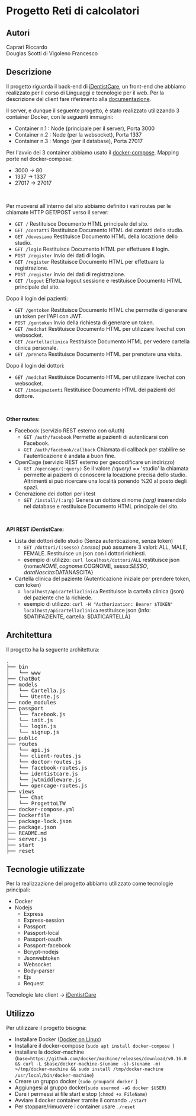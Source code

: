 # Progetto Reti di calcolatori


## Autori
Caprari Riccardo <br />
Douglas Scotti di Vigoleno Francesco


## Descrizione
Il progetto riguarda il back-end di [iDentistCare](https://github.com/FuocomanSap/ProgettoLTW), un front-end che abbiamo realizzato per il corso di Linguaggi e tecnologie per il web. Per la descrizione del client fare riferimento alla [documentazione](https://github.com/FuocomanSap/ProgettoLTW#descrizione).

Il server, e dunque il seguente progetto, è stato realizzato utilizzando 3 container Docker, con le seguenti immagini:
* Container n.1 : Node (principale per il server), Porta 3000
* Container n.2 : Node (per la websocket), Porta 1337
* Container n.3 : Mongo (per il database), Porta 27017

Per l'avvio dei 3 container abbiamo usato il [docker-compose](https://docs.docker.com/compose/overview/).
Mapping porte nel docker-compose:
* 3000 -> 80
* 1337 -> 1337
* 27017 -> 27017
<br />



Per muoversi all'interno del sito abbiamo definito i vari routes per le chiamate HTTP GET/POST verso il server:

* ```GET /``` Restituisce Documento HTML principale del sito.
* ```GET /contatti``` Restituisce Documento HTML dei contatti dello studio.
* ```GET /dovesiamo``` Restituisce Documento HTML della locazione dello studio.
* ```GET /login``` Restituisce Documento HTML per effettuare il login.
* ```POST /register``` Invio dei dati di login.
* ```GET /register``` Restituisce Documento HTML per effettuare la registrazione.
* ```POST /register``` Invio dei dati di registrazione.
* ```GET /logout``` Effettua logout sessione e restituisce Documento HTML principale del sito.

Dopo il login dei pazienti:

* ```GET /gentoken``` Restituisce Documento HTML che permette di generare un token per l'API con JWT.
* ```POST /gentoken``` Invio della richiesta di generare un token.
* ```GET /medchat``` Restituisce Documento HTML per utilizzare livechat con websocket.
* ```GET /cartellaclinica``` Restituisce Documento HTML per vedere cartella clinica personale.
* ```GET /prenota``` Restituisce Documento HTML per prenotare una visita.

Dopo il login dei dottori:

* ```GET /medchat``` Restituisce Documento HTML per utilizzare livechat con websocket.
* ```GET /imieipazienti``` Restituisce Documento HTML dei pazienti del dottore.
<br />

**Other routes:**

* Facebook (servizio REST esterno con oAuth)
    * ```GET /auth/facebook``` Permette ai pazienti di autenticarsi con Facebook.
    * ```GET /auth/facebook/callback``` Chiamata di callback per stabilire se l'autenticazione è andata a buon fine.
* OpenCage (servizio REST esterno per geocodificare un indirizzo)
    * ```GET /opencage/(:query)``` Se il valore *(:query)* == 'studio' la chiamata permette ai pazienti di conoscere la locazione precisa dello studio. Altrimenti si può ricercare una località ponendo %20 al posto degli spazi.
* Generazione dei dottori per i test
    * ```GET /install/(:arg)``` Genera un dottore di nome *(:arg)* inserendolo nel database e restituisce Documento HTML principale del sito.
<br />

**API REST iDentistCare:**
* Lista dei dottori dello studio (Senza autenticazione, senza token)
    * ```GET /dottori/(:sesso)``` *(:sesso)* può assumere 3 valori: ALL, MALE, FEMALE. Restituisce un json con i dottori richiesti.
    * esempio di utilizzo: ```curl localhost/dottori/ALL``` restituisce json {nome:$NOME, cognome:$COGNOME, sesso:$SESSO, dataNascita:$DATANASCITA}
* Cartella clinica del paziente (Autenticazione iniziale per prendere token, con token)
    * ```localhost/apicartellaclinica``` Restituisce la cartella clinica (json) del paziente che la richiede.
    * esempio di utilizzo: ```curl -H "Authorization: Bearer $TOKEN" localhost/apicartellaclinica``` restituisce json {info: $DATIPAZIENTE, cartella: $DATICARTELLA}

## Architettura
Il progetto ha la seguente architettura:

<pre>
.
├── bin
│   └── www
├── ChatBot
├── models
│   └── Cartella.js
│   └── Utente.js
├── node_modules
├── passport 
│   └── facebook.js
│   └── init.js
│   └── login.js
│   └── signup.js
├── public 
├── routes
│   └── api.js
│   └── client-routes.js
│   └── doctor-routes.js
│   └── facebook-routes.js
│   └── identistcare.js
│   └── jwtmiddleware.js 
│   └── opencage-routes.js
├── views
│   └── Chat
│   └── ProgettoLTW
├── docker-compose.yml
├── Dockerfile
├── package-lock.json
├── package.json
├── README.md
├── server.js
├── start
├── reset
</pre>



## Tecnologie utilizzate
Per la realizzazione del progetto abbiamo utilizzato come tecnologie principali:
* Docker
* Nodejs
    * Express
    * Express-session
    * Passport
    * Passport-local
    * Passport-oauth
    * Passport-facebook
    * Bcrypt-nodejs
    * Jsonwebtoken
    * Websocket
    * Body-parser
    * Ejs
    * Request

Tecnologie lato client -> [iDentistCare](https://github.com/FuocomanSap/ProgettoLTW#tecnologie-utilizzate)

## Utilizzo
Per utilizzare il progetto bisogna:

* Installare Docker ([Docker on Linux](https://docs.docker.com/install/linux/docker-ce/ubuntu/#set-up-the-repository))
* Installare il docker-compose (```sudo apt install docker-compose ```)
* installare la docker-machine (``` base=https://github.com/docker/machine/releases/download/v0.16.0 &&
  curl -L $base/docker-machine-$(uname -s)-$(uname -m) >/tmp/docker-machine &&
  sudo install /tmp/docker-machine /usr/local/bin/docker-machine ```)
* Creare un gruppo docker (```sudo groupadd docker ```)
* Aggiungesi al gruppo docker(```sudo usermod -aG docker $USER```)
* Dare i permessi ai file start e stop (```chmod +x FileName```)
* Avviare il docker container tramite il comando ```./start```
* Per stoppare/rimuovere i container usare ```./reset``` 
